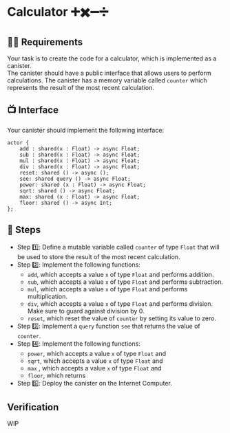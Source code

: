 # Calculator ➕✖️➖➗
## 🧑‍🏫 Requirements 
Your task is to create the code for a calculator, which is implemented as a canister. 
<br/> The canister should have a public interface that allows users to perform calculations. The canister has a memory variable called `counter` which represents the result of the most recent calculation.
## 📺 Interface
Your canister should implement the following interface:
```motoko
actor {
    add : shared(x : Float) -> async Float;
    sub : shared(x : Float) -> async Float;
    mul : shared(x : Float) -> async Float;
    div : shared(x : Float) -> async Float;
    reset: shared () -> async ();
    see: shared query () -> async Float;
    power: shared (x : Float) -> async Float;
    sqrt: shared () -> async Float;
    max: shared (x : Float) -> async Float;
    floor: shared () -> async Int;
};
```
## 📒 Steps
- Step 1️⃣: Define a mutable variable called `counter` of type `Float` that will be used to store the result of the most recent calculation.
- Step 2️⃣: Implement the following functions:
    - `add`, which accepts a value `x` of type `Float` and performs addition.
    - `sub`, which accepts a value `x` of type `Float` and performs subtraction.
    - `mul`, which accepts a value `x` of type `Float` and performs multiplication.
    - `div`, which accepts a value `x` of type `Float` and performs division. Make sure to guard against division by 0.
    - `reset`, which reset the value of  `counter` by setting its value to zero.
- Step 3️⃣: Implement a `query` function `see` that returns the value of `counter`.
- Step 4️⃣: Implement the following functions:
    - `power`, which accepts a value `x` of type `Float` and
    - `sqrt`, which accepts a value `x` of type `Float` and
    - `max` , which accepts a value `x` of type `Float` and
    - `floor`, which returns 
- Step 5️⃣: Deploy the canister on the Internet Computer.
## Verification
WIP